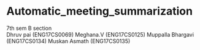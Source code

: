 # Automatic_meeting_summarization
7th sem B section <br>
Dhruv pai (ENG17CS0069)
Meghana.V (ENG17CS0125)
Muppalla Bhargavi (ENG17CS0134)
Muskan Asmath (ENG17CS0135)
